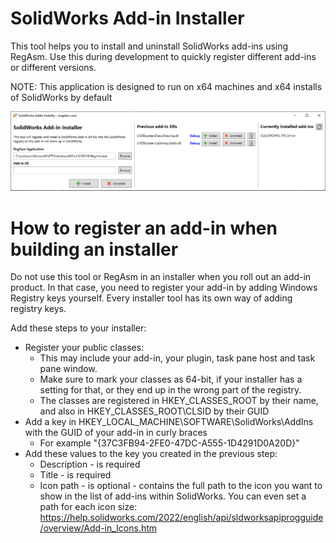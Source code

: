 # SolidWorks Add-in Installer
This tool helps you to install and uninstall SolidWorks add-ins using RegAsm. Use this during development to quickly register different add-ins or different versions. 

NOTE: This application is designed to run on x64 machines and x64 installs of SolidWorks by default

![SolidWorks Add-in Installer Screenshot](Screenshot.png)

# How to register an add-in when building an installer
Do not use this tool or RegAsm in an installer when you roll out an add-in product. In that case, you need to register your add-in by adding Windows Registry keys yourself. Every installer tool has its own way of adding registry keys.

Add these steps to your installer:
- Register your public classes:
  - This may include your add-in, your plugin, task pane host and task pane window.
  - Make sure to mark your classes as 64-bit, if your installer has a setting for that, or they end up in the wrong part of the registry.
  - The classes are registered in HKEY_CLASSES_ROOT by their name, and also in HKEY_CLASSES_ROOT\CLSID by their GUID
- Add a key in HKEY_LOCAL_MACHINE\SOFTWARE\SolidWorks\AddIns with the GUID of your add-in in curly braces
  - For example "{37C3FB94-2FE0-47DC-A555-1D4291D0A20D}"
- Add these values to the key you created in the previous step:
  - Description - is required
  - Title - is required
  - Icon path - is optional - contains the full path to the icon you want to show in the list of add-ins within SolidWorks. You can even set a path for each icon size: https://help.solidworks.com/2022/english/api/sldworksapiprogguide/overview/Add-in_Icons.htm